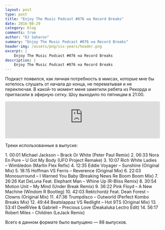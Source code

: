 ```yaml
---
layout: post
type: post
title: "Enjoy The Music Podcast #076 на Record Breaks"
date: 2016-08-29
category: blog
comments: true
author: "DJ Saharov"
summary: "Enjoy The Music Podcast #076 на Record Breaks"
header-img: /assets/png/six-years/header.png
excerpt: |
    Enjoy The Music Podcast #076 на Record Breaks
description: |
    Enjoy The Music Podcast #076 на Record Breaks
---
```


<p>
<span class="firstcharacter">П</span>одкаст появился, как личная потребность в миксах, которые мне бы хотелось слушать от начала до конца, не перематывая и не переключая. В какой-то момент меня заметили ребята из Рекорда и пригласили в эфирную сетку. Шоу выходило по пятницам в 21:00.
</p>

<iframe width="100%" height="120" src="https://player-widget.mixcloud.com/widget/iframe/?hide_cover=1&feed=%2Fdjsaharovofficial%2Fenjoy-the-music-podcast-076%2F" frameborder="0" allow="encrypted-media; fullscreen; autoplay; idle-detection; speaker-selection; web-share;" ></iframe>

<p>Треки использованные в выпуске:</p>
1. 00:01 Michael Jackson – Brack Or White (Peter Paul Remix)
2. 06:33 Nora En Pure – U Got My Body (UFO Project Remake)
3. 10:07 Rich White Ladies – Wimbledon (Martin Flex Refix)
4. 12:35 Eddie Voyager – Sunshine (Original Mix)
5. 18:15 Hoffman VS Ferris – Reverence (Original Mix)
6. 22:03 Monosurround – I Warned You Baby (Breaking News Re Boom Boom Mix)
7. 26:26 Kat DeLuna Feat. Elephant Man – Whine Up (R-Bliss Remix)
8. 30:54 Motion Unit – My Mind (Under Break Remix)
9. 36:22 Pink Floyd – A New Machine (Windom R Bootleg)
10. 42:03 Rektchordz Feat. Dean Forest – Clowns (Original Mix)
11. 47:36 Trumpdisco – Outworld (Perfect Kombo Breaks Mix)
12. 49:44 Beatslappaz VS Redlight – Hot 9TS (Original Mix)
13. 53:41 DeeRiVee & Gabriell – Precious Love (Deakaluka Lectro Edit)
14. 56:17 Robert Miles – Children (LeJack Remix)

<p>Всего в данном формате было выпущено &mdash; 88 выпусков.</p>